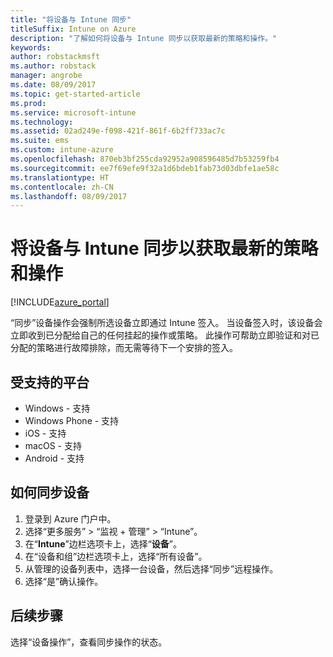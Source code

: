 ```yaml
---
title: "将设备与 Intune 同步"
titleSuffix: Intune on Azure
description: "了解如何将设备与 Intune 同步以获取最新的策略和操作。"
keywords: 
author: robstackmsft
ms.author: robstack
manager: angrobe
ms.date: 08/09/2017
ms.topic: get-started-article
ms.prod: 
ms.service: microsoft-intune
ms.technology: 
ms.assetid: 02ad249e-f098-421f-861f-6b2ff733ac7c
ms.suite: ems
ms.custom: intune-azure
ms.openlocfilehash: 870eb3bf255cda92952a908596485d7b53259fb4
ms.sourcegitcommit: ee7f69efe9f32a1d6bdeb1fab73d03dbfe1ae58c
ms.translationtype: HT
ms.contentlocale: zh-CN
ms.lasthandoff: 08/09/2017
---
```

# <a name="sync-devices-with-intune-to-get-the-latest-policies-and-actions"></a>将设备与 Intune 同步以获取最新的策略和操作


[!INCLUDE[azure_portal](./includes/azure_portal.md)]

“同步”设备操作会强制所选设备立即通过 Intune 签入。 当设备签入时，该设备会立即收到已分配给自己的任何挂起的操作或策略。  此操作可帮助立即验证和对已分配的策略进行故障排除，而无需等待下一个安排的签入。

## <a name="supported-platforms"></a>受支持的平台

- Windows - 支持
- Windows Phone - 支持
- iOS - 支持
- macOS - 支持
- Android - 支持

## <a name="how-to-sync-a-device"></a>如何同步设备

1. 登录到 Azure 门户中。
2. 选择“更多服务” > “监视 + 管理” > “Intune”。
3. 在“**Intune**”边栏选项卡上，选择“**设备**”。
4. 在“设备和组”边栏选项卡上，选择“所有设备”。
5. 从管理的设备列表中，选择一台设备，然后选择“同步”远程操作。
7. 选择“是”确认操作。

## <a name="next-steps"></a>后续步骤

选择“设备操作”，查看同步操作的状态。 
